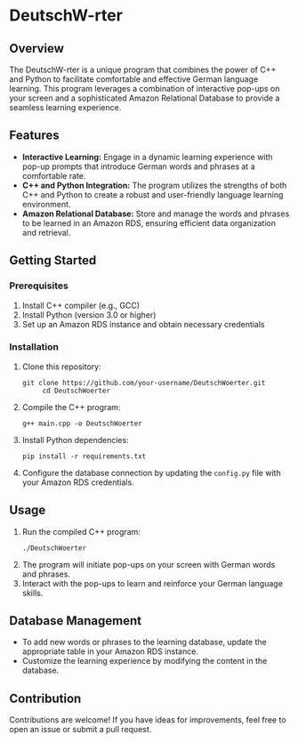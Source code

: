 <h1>DeutschW-rter</h1>

<h2>Overview</h2>

<p>The DeutschW-rter is a unique program that combines the power of C++ and Python to facilitate comfortable and effective German language learning. This program leverages a combination of interactive pop-ups on your screen and a sophisticated Amazon Relational Database to provide a seamless learning experience.</p>

<h2>Features</h2>

<ul>
    <li><strong>Interactive Learning:</strong> Engage in a dynamic learning experience with pop-up prompts that introduce German words and phrases at a comfortable rate.</li>
    <li><strong>C++ and Python Integration:</strong> The program utilizes the strengths of both C++ and Python to create a robust and user-friendly language learning environment.</li>
    <li><strong>Amazon Relational Database:</strong> Store and manage the words and phrases to be learned in an Amazon RDS, ensuring efficient data organization and retrieval.</li>
</ul>

<h2>Getting Started</h2>

<h3>Prerequisites</h3>

<ol>
    <li>Install C++ compiler (e.g., GCC)</li>
    <li>Install Python (version 3.0 or higher)</li>
    <li>Set up an Amazon RDS instance and obtain necessary credentials</li>
</ol>

<h3>Installation</h3>

<ol>
    <li>Clone this repository:</li>
    <pre><code>git clone https://github.com/your-username/DeutschWoerter.git 
     cd DeutschWoerter</code></pre>
 
<li>Compile the C++ program:</li>
<pre><code>g++ main.cpp -o DeutschWoerter</code></pre>

<li>Install Python dependencies:</li>
<pre><code>pip install -r requirements.txt</code></pre>

<li>Configure the database connection by updating the <code>config.py</code> file with your Amazon RDS credentials.</li>
</ol>

<h2>Usage</h2>

<ol>
    <li>Run the compiled C++ program:</li>
    <pre><code>./DeutschWoerter</code></pre>
    <li>The program will initiate pop-ups on your screen with German words and phrases.</li>
    <li>Interact with the pop-ups to learn and reinforce your German language skills.</li>
</ol>

<h2>Database Management</h2>

<ul>
    <li>To add new words or phrases to the learning database, update the appropriate table in your Amazon RDS instance.</li>
    <li>Customize the learning experience by modifying the content in the database.</li>
</ul>

<h2>Contribution</h2>

<p>Contributions are welcome! If you have ideas for improvements, feel free to open an issue or submit a pull request.</p>
